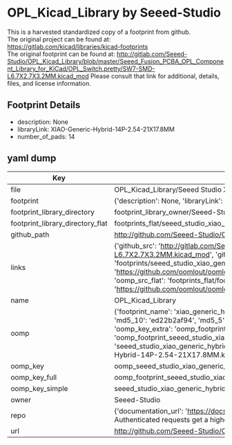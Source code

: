 # OPL_Kicad_Library by Seeed-Studio  
This is a harvested standardized copy of a footprint from github.  
The original project can be found at:  
https://gitlab.com/kicad/libraries/kicad-footprints  
The original footprint can be found at:
http://gitlab.com/Seeed-Studio/OPL_Kicad_Library/blob/master/Seeed_Fusion_PCBA_OPL_Component_Library_for_KiCad/OPL_Switch.pretty/SW7-SMD-L6.7X2.7X3.2MM.kicad_mod
Please consult that link for additional, details, files, and license information.  
## Footprint Details
* description: None  
* libraryLink: XIAO-Generic-Hybrid-14P-2.54-21X17.8MM  
* number_of_pads: 14  
## yaml dump  
| Key | Value |  
| --- | --- |  
| file | OPL_Kicad_Library/Seeed Studio XIAO Series Library/XIAO-Generic-Hybrid-14P-2.54-21X17.8MM.kicad_mod |  
| footprint | {'description': None, 'libraryLink': 'XIAO-Generic-Hybrid-14P-2.54-21X17.8MM', 'number_of_pads': 14} |  
| footprint_library_directory | footprint_library_owner/Seeed-Studio_OPL_Kicad_Library |  
| footprint_library_directory_flat | footprints_flat/seeed_studio_xiao_generic_hybrid_14p_2_54_21x17_8mm_xiao_generic_hybrid_14p_2_54_21x17_8mm/working |  
| github_path | http://github.com/Seeed-Studio/OPL_Kicad_Library/blob/master/Seeed Studio XIAO Series Library/XIAO-Generic-Hybrid-14P-2.54-21X17.8MM.kicad_mod |  
| links | {'github_src': 'http://gitlab.com/Seeed-Studio/OPL_Kicad_Library/blob/master/Seeed_Fusion_PCBA_OPL_Component_Library_for_KiCad/OPL_Switch.pretty/SW7-SMD-L6.7X2.7X3.2MM.kicad_mod', 'github_src_repo': 'https://gitlab.com/kicad/libraries/kicad-footprints', 'oomp_bot': 'footprints/seeed_studio_xiao_generic_hybrid_14p_2_54_21x17_8mm_xiao_generic_hybrid_14p_2_54_21x17_8mm/working', 'oomp_bot_github': 'https://github.com/oomlout/oomlout_oomp_footprint_bot/tree/main/footprints/seeed_studio_xiao_generic_hybrid_14p_2_54_21x17_8mm_xiao_generic_hybrid_14p_2_54_21x17_8mm/working', 'oomp_src_flat': 'footprints_flat/footprints_flat/seeed_studio_xiao_generic_hybrid_14p_2_54_21x17_8mm_xiao_generic_hybrid_14p_2_54_21x17_8mm/working', 'oomp_src_flat_github': 'https://github.com/oomlout/oomlout_oomp_footprint_src/tree/main/footprints_flat/seeed_studio_xiao_generic_hybrid_14p_2_54_21x17_8mm_xiao_generic_hybrid_14p_2_54_21x17_8mm/working'} |  
| name | OPL_Kicad_Library |  
| oomp | {'footprint_name': 'xiao_generic_hybrid_14p_2_54_21x17_8mm', 'library_name': 'xiao_generic_hybrid_14p_2_54_21x17_8mm_kicad_mod', 'md5': 'ed22b2af947b74b5faa5fe2e2ed429fd', 'md5_10': 'ed22b2af94', 'md5_5': 'ed22b', 'md5_6': 'ed22b2', 'oomp_key': 'oomp_seeed_studio_xiao_generic_hybrid_14p_2_54_21x17_8mm_xiao_generic_hybrid_14p_2_54_21x17_8mm', 'oomp_key_extra': 'oomp_footprint_seeed_studio_xiao_generic_hybrid_14p_2_54_21x17_8mm_xiao_generic_hybrid_14p_2_54_21x17_8mm', 'oomp_key_full': 'oomp_footprint_seeed_studio_xiao_generic_hybrid_14p_2_54_21x17_8mm_xiao_generic_hybrid_14p_2_54_21x17_8mm_ed22b2', 'oomp_key_simple': 'seeed_studio_xiao_generic_hybrid_14p_2_54_21x17_8mm_xiao_generic_hybrid_14p_2_54_21x17_8mm', 'original_filename': 'OPL_Kicad_Library/Seeed Studio XIAO Series Library/XIAO-Generic-Hybrid-14P-2.54-21X17.8MM.kicad_mod', 'owner_name': 'seeed_studio'} |  
| oomp_key | oomp_seeed_studio_xiao_generic_hybrid_14p_2_54_21x17_8mm_xiao_generic_hybrid_14p_2_54_21x17_8mm |  
| oomp_key_full | oomp_footprint_seeed_studio_xiao_generic_hybrid_14p_2_54_21x17_8mm_xiao_generic_hybrid_14p_2_54_21x17_8mm |  
| oomp_key_simple | seeed_studio_xiao_generic_hybrid_14p_2_54_21x17_8mm_xiao_generic_hybrid_14p_2_54_21x17_8mm |  
| owner | Seeed-Studio |  
| repo | {'documentation_url': 'https://docs.github.com/rest/overview/resources-in-the-rest-api#rate-limiting', 'message': "API rate limit exceeded for 84.66.173.59. (But here's the good news: Authenticated requests get a higher rate limit. Check out the documentation for more details.)"} |  
| url | http://github.com/Seeed-Studio/OPL_Kicad_Library |  

